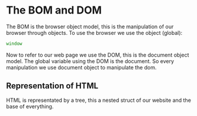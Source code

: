 # The BOM and DOM
The BOM is the browser object model, this is the manipulation of our browser through objects. To use the browser we use the object (global):
```JavaScript
window
```
Now to refer to our web page we use the DOM, this is the document object model. The global variable using the DOM is the document. So every manipulation we use document object to manipulate the dom.

## Representation of HTML
HTML is representated by a tree, this a nested struct of our website and the base of everything. 
